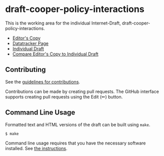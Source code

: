 # draft-cooper-policy-interactions

This is the working area for the individual Internet-Draft, draft-cooper-policy-interactions.

* [Editor's Copy](https://coopdanger.github.io/draft-ietf-policy-interactions/#go.draft-cooper-policy-interactions.html)
* [Datatracker Page](https://datatracker.ietf.org/doc/draft-cooper-policy-interactions)
* [Individual Draft](https://datatracker.ietf.org/doc/html/draft-cooper-policy-interactions)
* [Compare Editor's Copy to Individual Draft](https://coopdanger.github.io/draft-ietf-policy-interactions/#go.draft-cooper-policy-interactions.diff)


## Contributing

See the
[guidelines for contributions](https://github.com/coopdanger/draft-ietf-policy-interactions/blob/main/CONTRIBUTING.md).

Contributions can be made by creating pull requests.
The GitHub interface supports creating pull requests using the Edit (✏) button.


## Command Line Usage

Formatted text and HTML versions of the draft can be built using `make`.

```sh
$ make
```

Command line usage requires that you have the necessary software installed.  See
[the instructions](https://github.com/martinthomson/i-d-template/blob/main/doc/SETUP.md).

